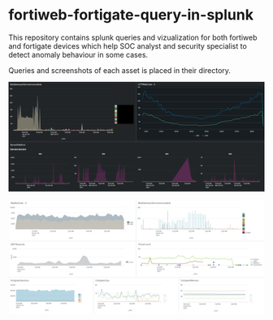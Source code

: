 # fortiweb-fortigate-query-in-splunk
This repository contains splunk queries and vizualization for both fortiweb and fortigate devices which help SOC analyst and security specialist to detect anomaly behaviour in some cases.


Queries and screenshots of each asset is placed in their directory.


![demo](pic/dashboard.PNG)


![demo](pic/realtime.png)
